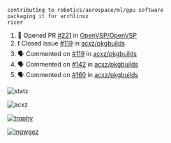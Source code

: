 ```
contributing to robotics/aerospace/ml/gpu software
packaging it for archlinux
ricer
```

<!--START_SECTION:activity-->
1. 💪 Opened PR [#221](https://github.com/OpenVSP/OpenVSP/pull/221) in [OpenVSP/OpenVSP](https://github.com/OpenVSP/OpenVSP)
2. ❗️ Closed issue [#119](https://github.com/acxz/pkgbuilds/issues/119) in [acxz/pkgbuilds](https://github.com/acxz/pkgbuilds)
3. 🗣 Commented on [#119](https://github.com/acxz/pkgbuilds/issues/119) in [acxz/pkgbuilds](https://github.com/acxz/pkgbuilds)
4. 🗣 Commented on [#142](https://github.com/acxz/pkgbuilds/issues/142) in [acxz/pkgbuilds](https://github.com/acxz/pkgbuilds)
5. 🗣 Commented on [#160](https://github.com/acxz/pkgbuilds/issues/160) in [acxz/pkgbuilds](https://github.com/acxz/pkgbuilds)
<!--END_SECTION:activity-->


![statz](https://github-readme-stats.vercel.app/api?username=acxz&include_all_commits=true&show_icons=true)

<p><img align="center" src="https://github-readme-streak-stats.herokuapp.com/?user=acxz&" alt="acxz" /></p>

[![trophy](https://github-profile-trophy.vercel.app/?username=acxz)](https://github.com/ryo-ma/github-profile-trophy)

[![lngwgez](https://github-readme-stats.vercel.app/api/top-langs/?username=acxz&layout=compact)](https://github.com/acxz/github-readme-stats)

